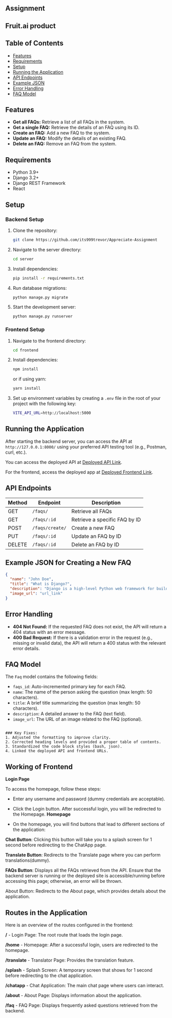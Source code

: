 ## Assignment

## Fruit.ai product

## Table of Contents

- [Features](#features)
- [Requirements](#requirements)
- [Setup](#setup)
- [Running the Application](#running-the-application)
- [API Endpoints](#api-endpoints)
- [Example JSON](#example-json-for-creating-a-new-faq)
- [Error Handling](#error-handling)
- [FAQ Model](#faq-model)

## Features

- **Get all FAQs:** Retrieve a list of all FAQs in the system.
- **Get a single FAQ:** Retrieve the details of an FAQ using its ID.
- **Create an FAQ:** Add a new FAQ to the system.
- **Update an FAQ:** Modify the details of an existing FAQ.
- **Delete an FAQ:** Remove an FAQ from the system.

## Requirements

- Python 3.9+
- Django 3.2+
- Django REST Framework
- React

## Setup

### Backend Setup

1. Clone the repository:
    ```bash
    git clone https://github.com/its999trevor/Appreciate-Assignment
    ```
   
2. Navigate to the server directory:
    ```bash
    cd server
    ```

3. Install dependencies:
    ```bash
    pip install -r requirements.txt
    ```

4. Run database migrations:
    ```bash
    python manage.py migrate
    ```

5. Start the development server:
    ```bash
    python manage.py runserver
    ```

### Frontend Setup

1. Navigate to the frontend directory:
    ```bash
    cd frontend
    ```

2. Install dependencies:
    ```bash
    npm install
    ```
    or if using yarn:
    ```bash
    yarn install
    ```

3. Set up environment variables by creating a `.env` file in the root of your project with the following key:
    ```bash
    VITE_API_URL=http://localhost:5000
    ```

## Running the Application

After starting the backend server, you can access the API at `http://127.0.0.1:8000/` using your preferred API testing tool (e.g., Postman, curl, etc.).

You can access the deployed API at [Deployed API Link](https://appreciate-assignment.onrender.com/api/faqs).

For the frontend, access the deployed app at [Deployed Frontend Link](https://appreciate-assignment-1.onrender.com/).

## API Endpoints

| Method | Endpoint          | Description                       |
|--------|-------------------|-----------------------------------|
| GET    | `/faqs/`           | Retrieve all FAQs                 |
| GET    | `/faqs/:id`        | Retrieve a specific FAQ by ID     |
| POST   | `/faqs/create/`    | Create a new FAQ                  |
| PUT    | `/faqs/:id`        | Update an FAQ by ID               |
| DELETE | `/faqs/:id`        | Delete an FAQ by ID               |

## Example JSON for Creating a New FAQ

```json
{
  "name": "John Doe",
  "title": "What is Django?",
  "description": "Django is a high-level Python web framework for building web applications.",
  "image_url": "url_link"
}
```

## Error Handling

- **404 Not Found:** If the requested FAQ does not exist, the API will return a 404 status with an error message.
- **400 Bad Request:** If there is a validation error in the request (e.g., missing or invalid data), the API will return a 400 status with the relevant error details.

## FAQ Model

The `Faq` model contains the following fields:

- `faqs_id`: Auto-incremented primary key for each FAQ.
- `name`: The name of the person asking the question (max length: 50 characters).
- `title`: A brief title summarizing the question (max length: 50 characters).
- `description`: A detailed answer to the FAQ (text field).
- `image_url`: The URL of an image related to the FAQ (optional).

```

### Key Fixes:
1. Adjusted the formatting to improve clarity.
2. Corrected heading levels and provided a proper table of contents.
3. Standardized the code block styles (bash, json).
4. Linked the deployed API and frontend URLs.

```

## Working of Frontend

**Login Page**

To access the homepage, follow these steps:

- Enter any username and password (dummy credentials are acceptable).
- Click the Login button. After successful login, you will be redirected to the Homepage.
**Homepage**

- On the homepage, you will find buttons that lead to different sections of the application:

**Chat Button**: Clicking this button will take you to a splash screen for 1 second before redirecting to the ChatApp page.

**Translate Button**: Redirects to the Translate page where you can perform translations(dummy).

**FAQs Button**: Displays all the FAQs retrieved from the API. Ensure that the backend server is running or the deployed site is accessible/running before accessing this page; otherwise, an error will be thrown.

About Button: Redirects to the About page, which provides details about the application.

## Routes in the Application

Here is an overview of the routes configured in the frontend:

**/** - Login Page: The root route that loads the login page.

**/home** - Homepage: After a successful login, users are redirected to the homepage.

**/translate** - Translator Page: Provides the translation feature.

**/splash** - Splash Screen: A temporary screen that shows for 1 second before redirecting to the chat application.

**/chatapp** - Chat Application: The main chat page where users can interact.

**/about** - About Page: Displays information about the application.

**/faq** - FAQ Page: Displays frequently asked questions retrieved from the backend.